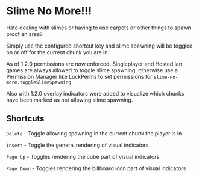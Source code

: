 # Slime No More!!!

Hate dealing with slimes or having to use carpets or other things to spawn proof an area?

Simply use the configured shortcut key and slime spawning will be toggled on or off for the current chunk you are in.

As of 1.2.0 permissions are now enforced. Singleplayer and Hosted lan games are always allowed to toggle slime spawning, otherwise use a Permission Manager like LuckPerms to set permissions for `slime-no-more.toggleSlimeSpawning`

Also with 1.2.0 overlay indicators were added to visualize which chunks have been marked as not allowing slime spawning.

## Shortcuts

`Delete` - Toggle allowing spawning in the current chunk the player is in

`Insert` - Toggle the general rendering of visual indicators

`Page Up` - Toggles rendering the cube part of visual indicators

`Page Down` - Toggles rendering the billboard icon part of visual indicators